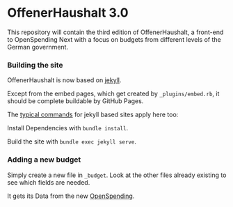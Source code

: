 OffenerHaushalt 3.0
===================

This repository will contain the third edition of OffenerHaushalt, a
front-end to OpenSpending Next with a focus on budgets from different levels
of the German government.

### Building the site

OffenerHaushalt is now based on [jekyll](https://jekyllrb.com/).

Except from the embed pages, which get created by `_plugins/embed.rb`, it should be complete buildable by GitHub Pages.

The [typical commands](https://help.github.com/articles/setting-up-your-github-pages-site-locally-with-jekyll/) for jekyll based sites apply here too:

Install Dependencies with `bundle install`.

Build the site with `bundle exec jekyll serve`.


### Adding a new budget

Simply create a new file in `_budget`. Look at the other files already existing to see which fields are needed.

It gets its Data from the new [OpenSpending](http://openspending.org).
